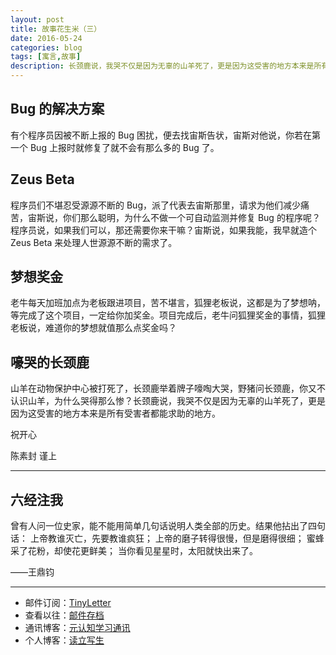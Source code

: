```yaml
---
layout: post
title: 故事花生米（三）
date: 2016-05-24
categories: blog
tags: [寓言,故事]
description: 长颈鹿说，我哭不仅是因为无辜的山羊死了，更是因为这受害的地方本来是所有受害者都能求助的地方。
---
```



## Bug 的解决方案

有个程序员因被不断上报的 Bug 困扰，便去找宙斯告状，宙斯对他说，你若在第一个 Bug 上报时就修复了就不会有那么多的 Bug 了。


## Zeus Beta

程序员们不堪忍受源源不断的 Bug，派了代表去宙斯那里，请求为他们减少痛苦，宙斯说，你们那么聪明，为什么不做一个可自动监测并修复 Bug 的程序呢？程序员说，如果我们可以，那还需要你来干嘛？宙斯说，如果我能，我早就造个 Zeus Beta 来处理人世源源不断的需求了。


## 梦想奖金

老牛每天加班加点为老板跟进项目，苦不堪言，狐狸老板说，这都是为了梦想呐，等完成了这个项目，一定给你加奖金。项目完成后，老牛问狐狸奖金的事情，狐狸老板说，难道你的梦想就值那么点奖金吗？


## 嚎哭的长颈鹿

山羊在动物保护中心被打死了，长颈鹿举着牌子嚎啕大哭，野猪问长颈鹿，你又不认识山羊，为什么哭得那么惨？长颈鹿说，我哭不仅是因为无辜的山羊死了，更是因为这受害的地方本来是所有受害者都能求助的地方。


祝开心

陈素封 谨上

----

## 六经注我

曾有人问一位史家，能不能用简单几句话说明人类全部的历史。结果他拈出了四句话： 上帝教谁灭亡，先要教谁疯狂； 上帝的磨子转得很慢，但是磨得很细； 蜜蜂采了花粉，却使花更鲜美； 当你看见星星时，太阳就快出来了。

——王鼎钧

----

- 邮件订阅：[TinyLetter](http://tinyletter.com/cnfeat) 
- 查看以往：[邮件存档](http://tinyletter.com/CnFeat/archive)
- 通讯博客：[元认知学习通讯](http://mesule.com) 
- 个人博客：[读立写生](http://cnfeat.com)



